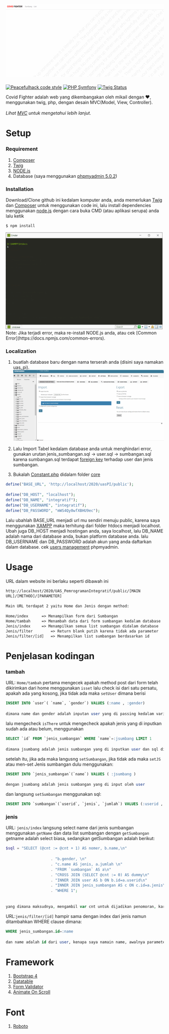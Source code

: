 # ![COVID FIGHTER](img/pahlawan.gif)
[![Peacefulhack code style](https://img.shields.io/badge/Author-Peacefulhack-green)](https://github.com/peacefulhack)
[![PHP Symfony](https://img.shields.io/packagist/php-v/symfony/symfony)](https://symfony.com/) 
[![Twig Status](https://img.shields.io/node/v/twig?label=twig)](https://twig.symfony.com/) 


Covid Fighter adalah web yang dikembangakan oleh mikail dengan ❤️, menggunakan twig, php, dengan desain MVC(Model, View, Controller).
<br><br>
*Lihat [MVC](https://www.tutorialspoint.com/mvc_framework/mvc_framework_introduction.htm) untuk mengetahui lebih lanjut.*

# Setup
### Requirement
1. [Composer](https://getcomposer.org/doc/00-intro.md)
2. [Twig](https://twig.symfony.com/doc/3.x/intro.html#installation)
3. [NODE.js](https://nodejs.org/en/download/)
4. Database (saya menggunakan [phpmyadmin 5.0.2](https://www.phpmyadmin.net/downloads/))

### Installation
Download/Clone github ini kedalam komputer anda, anda memerlukan [Twig](https://twig.symfony.com/doc/3.x/intro.html#installation) dan [Composer](https://getcomposer.org/doc/00-intro.md) untuk menggunakan code ini, lalu install dependencies menggunakan [node.js](https://nodejs.org/en/) dengan cara buka CMD (atau aplikasi serupa) anda lalu ketik
```
$ npm install
```
<img src="img/npmInstall.gif" alt="npm install" width="500px">
Note: Jika terjadi error, maka re-install NODE.js anda, atau cek [Common Error](https://docs.npmjs.com/common-errors).

### Localization
1. buatlah database baru dengan nama terserah anda (disini saya namakan uas_pi).
![Create Database](img/createDatabase.gif)

2. Lalu Import Tabel kedalam database anda untuk menghindari error, gunakan urutan jenis_sumbangan.sql -> user.sql -> sumbangan.sql karena sumbangan.sql terdapat [foreign key](https://www.tutorialspoint.com/sql/sql-foreign-key.htm) terhadap user dan jenis sumbangan.

3. Bukalah [Constant.php](app/core/Constant.php) didalam folder [core](app/core)
```php
define("BASE_URL", 'http://localhost/2020/uasPI/public');

define("DB_HOST", "localhost");
define("DB_NAME", "integratif");
define("DB_USERNAME", "integratif");
define("DB_PASSWORD", "mWS4Qy0wfXBHU9ec");
```
Lalu ubahlah BASE_URL menjadi url mu sendiri menuju public, karena saya menggunakan [XAMPP](https://www.apachefriends.org/index.html) maka terhitung dari folder htdocs menjadi localhost. Ubah juga DB_HOST menjadi hostingan anda, saya localhost, lalu DB_NAME adalah nama dari database anda, bukan platform database anda. lalu DB_USERNAME dan DB_PASSWORD adalah akun yang anda daftarkan dalam database. cek [users management](https://docs.phpmyadmin.net/en/latest/privileges.html) phpmyadmin.

# Usage
URL dalam website ini berlaku seperti dibawah ini
```
http://localhost/2020/UAS_PemrogramanIntegratif/public/[MAIN URL]/[METHOD]/[PARAMETER]

Main URL terdapat 2 yaitu Home dan Jenis dengan method:

Home/index 		=> Menampilkan form dari Sumbangan
Home/tambah		=> Menambah data dari form sumbangan kedalam database
Jenis/index		=> Menampilkan semua list sumbangan didalam database
Jenis/filter		=> Return blank putih karena tidak ada parameter
Jenis/filter/[id]	=> Menampilkan list sumbangan berdasarkan id
```


# Penjelasan kodingan
### tambah
URL: `Home/tambah`
pertama mengecek apakah method post dari form telah dikirimkan dari home menggunakan `isset`
lalu check isi dari satu persatu, apakah ada yang kosong, jika tidak ada maka `setUser` dimana berisi 
```sql
INSERT INTO `user`( `name`, `gender`) VALUES (:name , :gender)

dimana name dan gender adalah inputan user yang di passing kedalam variable
```
lalu mengecheck `isThere` untuk mengecheck apakah jenis yang di inputkan sudah ada atau belum, menggunakan
```sql
SELECT `id` FROM `jenis_sumbangan` WHERE `name`=:jsumbang LIMIT 1

dimana jsumbang adalah jenis sumbangan yang di inputkan user dan sql di limit 1 karena kita butuh 1 nama sama atau tidak ada
```
setelah itu, jika ada maka langusng `setSumbangan`, jika tidak ada maka `setJS` atau men-set Jenis sumbangan dulu menggunakan:
```sql
INSERT INTO `jenis_sumbangan`(`name`) VALUES ( :jsumbang )

dengan jsumbang adalah jenis sumbangan yang di input oleh user
```
dan langsung `setSumbangan` menggunakan sql:
```sql
INSERT INTO `sumbangan`(`userid`, `jenis`, `jumlah`) VALUES (:userid , :jenisid , :jumlah)
```

### jenis
URL: `jenis/index`
langsung select name dari jenis sumbangan menggunakan `getName` dan data list sumbangan dengan `getSumbangan`
getname adalah select biasa, sedangkan getSumbangan adalah berikut:
```php
$sql = "SELECT (@cnt := @cnt + 1) AS nomer, b.name,\n"

                    . "b.gender, \n"
                    . "c.name AS jenis, a.jumlah \n"
                    . "FROM `sumbangan` AS a\n"
                    . "CROSS JOIN (SELECT @cnt := 0) AS dummy\n"
                    . "INNER JOIN user AS b ON b.id=a.userid\n"
                    . "INNER JOIN jenis_sumbangan AS c ON c.id=a.jenis\n"
                    . "WHERE 1";


yang dimana maksudnya, mengambil var cnt untuk dijadikan penomoran, karena A_I dalam ID tidak selalu urut, karena masalah delete atau yang lainnya, lalu INNER JOIN adalah agar user dan jenis_sumbangan nya tidak berupa angka tapi berupa nama dimana user.id=sumbangan.userid dan jenis_sumbangan.id=sumbangan.id WHERE 1 adalah selalu true, jika WHERE dihapus pun tidak masalah.
```

URL:`jenis/filter/[id]`
hampir sama dengan index dari jenis namun ditambahkan WHERE clause dimana:
```sql
WHERE jenis_sumbangan.id=:name

dan name adalah id dari user, kenapa saya namain name, awalnya parameternya berupa name, tapi karena terlalu rawan, saya ganti id.
```

# Framework
1. [Bootstrap 4](https://getbootstrap.com/docs/4.4/getting-started/download/)
2. [Datatable](https://datatables.net/)
3. [Form Validator](https://jqueryvalidation.org/)
4. [Animate On Scroll](https://michalsnik.github.io/aos/)

# Font
1. [Roboto](https://fonts.google.com/specimen/Roboto)

